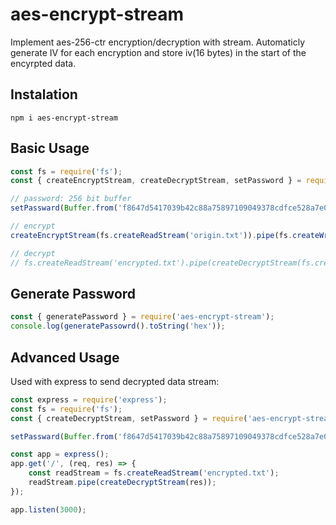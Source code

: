 # aes-encrypt-stream

Implement aes-256-ctr encryption/decryption with stream. Automaticly generate IV for each encryption and store iv(16 bytes) in the start of the encyrpted data.

## Instalation

```
npm i aes-encrypt-stream
```

## Basic Usage

```js
const fs = require('fs');
const { createEncryptStream, createDecryptStream, setPassword } = require('aes-encrypt-stream');

// password: 256 bit buffer
setPassward(Buffer.from('f8647d5417039b42c88a75897109049378cdfce528a7e015656bd23cd18fb78a', 'hex'));

// encrypt
createEncryptStream(fs.createReadStream('origin.txt')).pipe(fs.createWriteStream('encrypted.txt'))

// decrypt
// fs.createReadStream('encrypted.txt').pipe(createDecryptStream(fs.createWriteStream('decrypted.txt')));

```

## Generate Password

```js
const { generatePassword } = require('aes-encrypt-stream');
console.log(generatePassowrd().toString('hex'));
```

## Advanced Usage

Used with express to send decrypted data stream:

```js
const express = require('express');
const fs = require('fs');
const { createDecryptStream, setPassword } = require('aes-encrypt-stream');

setPassward(Buffer.from('f8647d5417039b42c88a75897109049378cdfce528a7e015656bd23cd18fb78a', 'hex'));

const app = express();
app.get('/', (req, res) => {
    const readStream = fs.createReadStream('encrypted.txt');
    readStream.pipe(createDecryptStream(res));
});

app.listen(3000);
```
